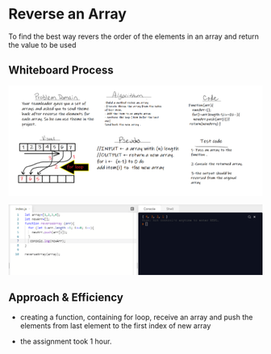 # Reverse an Array
<!-- Description of the challenge -->
To find the best way revers the order of the elements in an array and return the value to be used

## Whiteboard Process
<!-- Embedded whiteboard image -->

![img](./array-reverse.png)

![img](./code.png)

## Approach & Efficiency

* creating a function, containing for loop, receive an array and push the elements from last element to the first index of new array
  
* the assignment took  1 hour.
